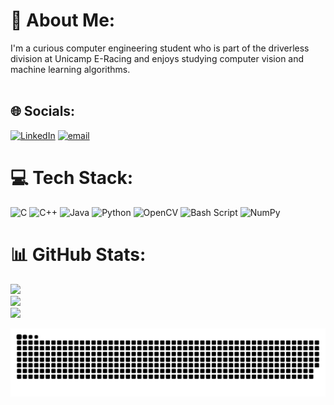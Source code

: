 # 💫 About Me:
I'm a curious computer engineering student who is part of the driverless division at Unicamp E-Racing and enjoys studying computer vision and machine learning algorithms.<br><br>


## 🌐 Socials:
[![LinkedIn](https://img.shields.io/badge/LinkedIn-%230077B5.svg?logo=linkedin&logoColor=white)](https://linkedin.com/in/felipe-pavanello-672069247) [![email](https://img.shields.io/badge/Email-D14836?logo=gmail&logoColor=white)](mailto:felipe.pavanello.capovilla@gmail.com) 


  
# 💻 Tech Stack:
![C](https://img.shields.io/badge/c-%2300599C.svg?style=flat&logo=c&logoColor=white) ![C++](https://img.shields.io/badge/c++-%2300599C.svg?style=flat&logo=c%2B%2B&logoColor=white) ![Java](https://img.shields.io/badge/java-%23ED8B00.svg?style=flat&logo=openjdk&logoColor=white) ![Python](https://img.shields.io/badge/python-3670A0?style=flat&logo=python&logoColor=ffdd54) ![OpenCV](https://img.shields.io/badge/opencv-%23white.svg?style=flat&logo=opencv&logoColor=white) ![Bash Script](https://img.shields.io/badge/bash_script-%23121011.svg?style=flat&logo=gnu-bash&logoColor=white) ![NumPy](https://img.shields.io/badge/numpy-%23013243.svg?style=flat&logo=numpy&logoColor=white)
# 📊 GitHub Stats:
![](https://github-readme-stats.vercel.app/api?username=felipeCapovilla&theme=nightowl&hide_border=false&include_all_commits=true&count_private=true)<br/>
![](https://nirzak-streak-stats.vercel.app/?user=felipeCapovilla&theme=nightowl&hide_border=false)<br/>
![](https://github-readme-stats.vercel.app/api/top-langs/?username=felipeCapovilla&theme=nightowl&hide_border=false&include_all_commits=true&count_private=true&layout=compact)

<!-- Proudly created with GPRM ( https://gprm.itsvg.in ) -->
![snake gif](https://github.com/felipeCapovilla/felipeCapovilla/blob/output/github-snake-dark.svg)
